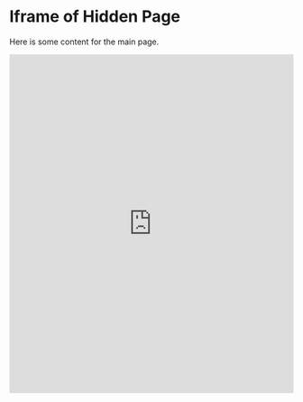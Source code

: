# Iframe of Hidden Page

Here is some content for the main page.

<iframe src="https://ocrobotix.github.io/lunarlander/hidden_page/" width="100%" height="600px" style="border:none;">
  Your browser does not support iframes.
</iframe>




